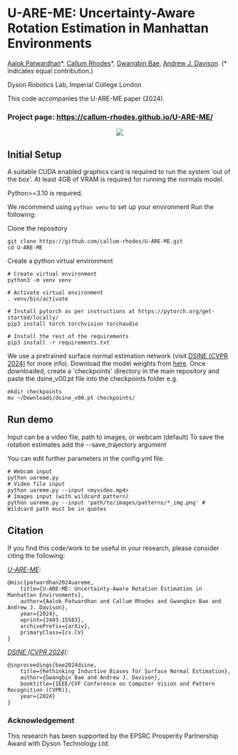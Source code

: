 # U-ARE-ME: Uncertainty-Aware Rotation Estimation in Manhattan Environments
[Aalok Patwardhan](https://aalpatya.github.io/)\*, [Callum Rhodes](https://scholar.google.com/citations?user=aQSQwcUAAAAJ&hl=en&oi=ao)\*, [Gwangbin Bae](https://www.baegwangbin.com/), [Andrew J. Davison](https://www.doc.ic.ac.uk/~ajd/).
(\* indicates equal contribution.)

Dyson Robotics Lab, Imperial College London

This code accompanies the U-ARE-ME paper (2024).


### Project page: https://callum-rhodes.github.io/U-ARE-ME/

<p align="center">
  <img src="https://github.com/callum-rhodes/U-ARE-ME/blob/main/docs/img/logo/uareme.gif">
</p>

## Initial Setup
A suitable CUDA enabled graphics card is required to run the system 'out of the box'. At least 4GB of VRAM is required for running the normals model.

Python>=3.10 is required.

We recommend using `python venv` to set up your environment
Run the following:

Clone the repository
```shell
git clone https://github.com/callum-rhodes/U-ARE-ME.git
cd U-ARE-ME
```
Create a python virtual environment
```shell
# Create virtual environment
python3 -m venv venv

# Activate virtual environment
. venv/bin/activate

# Install pytorch as per instructions at https://pytorch.org/get-started/locally/
pip3 install torch torchvision torchaudio

# Install the rest of the requirements
pip3 install -r requirements.txt
```
We use a pretrained surface normal estimation network (visit [DSINE (CVPR 2024)](https://github.com/baegwangbin/DSINE) for more info). Download the model weights from [here](https://drive.google.com/file/d/170KNIcId99_FmrZw9UiJZEnBIlFPkbi6/view?usp=sharing). Once downloaded, create a 'checkpoints' directory in the main repository and paste the dsine_v00.pt file into the checkpoints folder e.g.
```shell
mkdir checkpoints
mv ~/Downloads/dsine_v00.pt checkpoints/
```

## Run demo
Input can be a video file, path to images, or webcam (default)
To save the rotation estimates add the --save_trajectory argument

You can edit further parameters in the config.yml file.

```shell
# Webcam input
python uareme.py
# Video file input
python uareme.py --input <myvideo.mp4>
# Images input (with wildcard pattern)
python uareme.py --input 'path/to/images/patterns/*_img.png' # Wildcard path must be in quotes

```

## Citation
If you find this code/work to be useful in your research, please consider citing the following:

*[U-ARE-ME](https://callum-rhodes.github.io/U-ARE-ME/):*
```
@misc{patwardhan2024uareme,
    title={U-ARE-ME: Uncertainty-Aware Rotation Estimation in Manhattan Environments}, 
    author={Aalok Patwardhan and Callum Rhodes and Gwangbin Bae and Andrew J. Davison},
    year={2024},
    eprint={2403.15583},
    archivePrefix={arXiv},
    primaryClass={cs.CV}
}
```
*[DSINE (CVPR 2024)](https://github.com/baegwangbin/DSINE):*
```
@inproceedings{bae2024dsine,
    title={Rethinking Inductive Biases for Surface Normal Estimation},
    author={Gwangbin Bae and Andrew J. Davison},
    booktitle={IEEE/CVF Conference on Computer Vision and Pattern Recognition (CVPR)},
    year={2024}
}
```

### Acknowledgement
This research has been supported by the EPSRC Prosperity Partnership Award with Dyson Technology Ltd.
